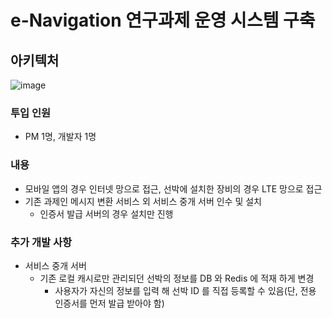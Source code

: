 # e-Navigation 연구과제 운영 시스템 구축
## 아키텍처
![image](https://github.com/SoonMyeong/resume-portpolio/assets/31875043/636d1fbd-23d5-4fc0-8812-5880bcd44925)


### 투입 인원
- PM 1명, 개발자 1명
### 내용
- 모바일 앱의 경우 인터넷 망으로 접근, 선박에 설치한 장비의 경우 LTE 망으로 접근
- 기존 과제인 메시지 변환 서비스 외 서비스 중개 서버 인수 및 설치
  - 인증서 발급 서버의 경우 설치만 진행
 
 
### 추가 개발 사항
- 서비스 중개 서버
  - 기존 로컬 캐시로만 관리되던 선박의 정보를 DB 와 Redis 에 적재 하게 변경
    - 사용자가 자신의 정보를 입력 해 선박 ID 를 직접 등록할 수 있음(단, 전용 인증서를 먼저 발급 받아야 함)
